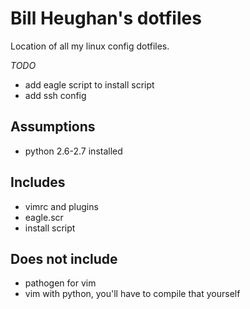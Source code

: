 Bill Heughan's dotfiles
=======================

Location of all my linux config dotfiles.

*TODO*

- add eagle script to install script
- add ssh config

Assumptions
-----------
- python 2.6-2.7 installed

Includes
--------
- vimrc and plugins
- eagle.scr
- install script

Does not include
----------------
- pathogen for vim
- vim with python, you'll have to compile that yourself
